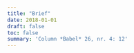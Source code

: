 ```yaml
---
title: "Brief"
date: 2018-01-01
draft: false
toc: false
summary: 'Column *Babel* 26, nr. 4: 12'
---
```


